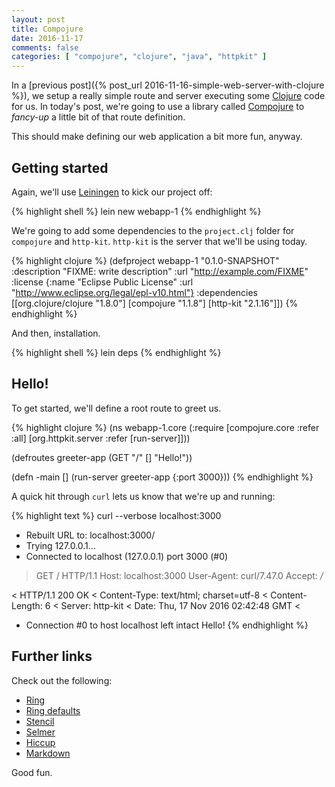 ```yaml
---
layout: post
title: Compojure
date: 2016-11-17
comments: false
categories: [ "compojure", "clojure", "java", "httpkit" ]
---
```


In a [previous post]({% post_url 2016-11-16-simple-web-server-with-clojure %}), we setup a really simple route and server executing some [Clojure](http://clojure.org/) code for us. In today's post, we're going to use a library called [Compojure](https://github.com/weavejester/compojure) to *fancy-up* a little bit of that route definition.

This should make defining our web application a bit more fun, anyway.

## Getting started

Again, we'll use [Leiningen](http://leiningen.org/) to kick our project off:

{% highlight shell %}
lein new webapp-1
{% endhighlight %}

We're going to add some dependencies to the `project.clj` folder for `compojure` and `http-kit`. `http-kit` is the server that we'll be using today.

{% highlight clojure %}
(defproject webapp-1 "0.1.0-SNAPSHOT"
  :description "FIXME: write description"
  :url "http://example.com/FIXME"
  :license {:name "Eclipse Public License"
            :url "http://www.eclipse.org/legal/epl-v10.html"}
  :dependencies [[org.clojure/clojure "1.8.0"]
  				 [compojure "1.1.8"]
  				 [http-kit "2.1.16"]])
{% endhighlight %}

And then, installation.

{% highlight shell %}
lein deps
{% endhighlight %}

## Hello!

To get started, we'll define a root route to greet us.

{% highlight clojure %}
(ns webapp-1.core
	(:require [compojure.core :refer :all]
			  [org.httpkit.server :refer [run-server]]))

(defroutes greeter-app
	(GET "/" [] "Hello!"))

(defn -main []
	(run-server greeter-app {:port 3000}))
{% endhighlight %}

A quick hit through `curl` lets us know that we're up and running:

{% highlight text %}
curl --verbose localhost:3000
* Rebuilt URL to: localhost:3000/
*   Trying 127.0.0.1...
* Connected to localhost (127.0.0.1) port 3000 (#0)
> GET / HTTP/1.1
> Host: localhost:3000
> User-Agent: curl/7.47.0
> Accept: */*
> 
< HTTP/1.1 200 OK
< Content-Type: text/html; charset=utf-8
< Content-Length: 6
< Server: http-kit
< Date: Thu, 17 Nov 2016 02:42:48 GMT
< 
* Connection #0 to host localhost left intact
Hello!
{% endhighlight %}

## Further links

Check out the following:

* [Ring](https://github.com/ring-clojure/ring)
* [Ring defaults](https://github.com/ring-clojure/ring-defaults)
* [Stencil](https://github.com/davidsantiago/stencil)
* [Selmer](https://github.com/yogthos/Selmer)
* [Hiccup](https://github.com/weavejester/hiccup)
* [Markdown](https://github.com/yogthos/markdown-clj)

Good fun.